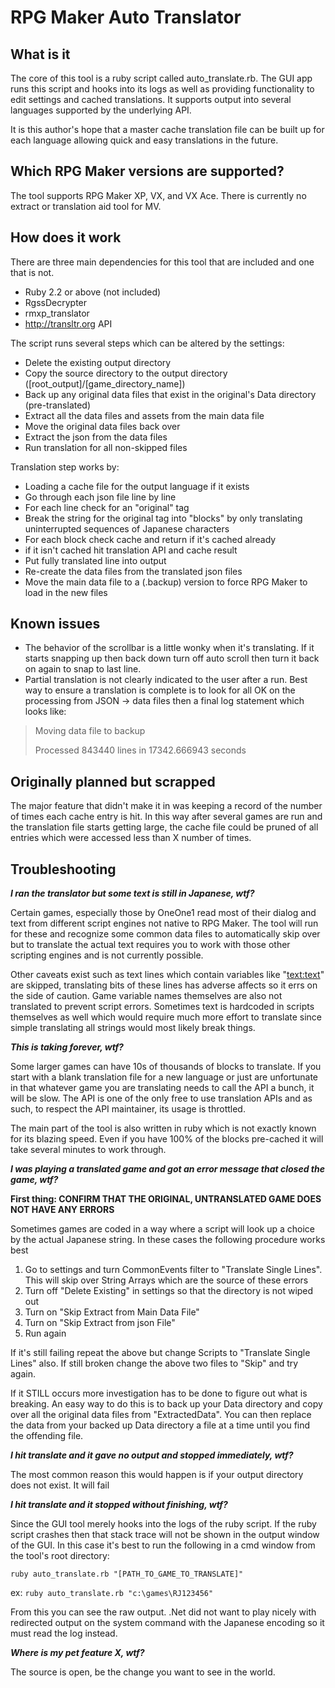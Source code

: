 # RPG Maker Auto Translator #

## What is it ##

The core of this tool is a ruby script called auto_translate.rb. The GUI app runs this script and hooks into its logs as well as providing functionality to edit settings and cached translations. It supports output into several languages supported by the underlying API.

It is this author's hope that a master cache translation file can be built up for each language allowing quick and easy translations in the future.

## Which RPG Maker versions are supported? ##

The tool supports RPG Maker XP, VX, and VX Ace. There is currently no extract or translation aid tool for MV.

## How does it work ##

There are three main dependencies for this tool that are included and one that is not. 

- Ruby 2.2 or above (not included)
- RgssDecrypter
- rmxp_translator
- http://transltr.org API

The script runs several steps which can be altered by the settings:

- Delete the existing output directory
- Copy the source directory to the output directory ([root_output]/[game_directory_name])
- Back up any original data files that exist in the original's Data directory (pre-translated)
- Extract all the data files and assets from the main data file
- Move the original data files back over
- Extract the json from the data files
- Run translation for all non-skipped files

Translation step works by:

- Loading a cache file for the output language if it exists
- Go through each json file line by line
- For each line check for an "original" tag
- Break the string for the original tag into "blocks" by only translating uninterrupted sequences of Japanese characters
- For each block check cache and return if it's cached already
- if it isn't cached hit translation API and cache result
- Put fully translated line into output
- Re-create the data files from the translated json files
- Move the main data file to a (.backup) version to force RPG Maker to load in the new files

## Known issues ##

- The behavior of the scrollbar is a little wonky when it's translating. If it starts snapping up then back down turn off auto scroll then turn it back on again to snap to last line.
- Partial translation is not clearly indicated to the user after a run. Best way to ensure a translation is complete is to look for all OK on the processing from JSON -> data files then a final log statement which looks like:
    
> Moving data file to backup
> 
> Processed 843440 lines in 17342.666943 seconds

## Originally planned but scrapped ##

The major feature that didn't make it in was keeping a record of the number of times each cache entry is hit. In this way after several games are run and the translation file starts getting large, the cache file could be pruned of all entries which were accessed less than X number of times.

## Troubleshooting ##

***I ran the translator but some text is still in Japanese, wtf?***

Certain games, especially those by OneOne1 read most of their dialog and text from different script engines not native to RPG Maker. The tool will run for these and recognize some common data files to automatically skip over but to translate the actual text requires you to work with those other scripting engines and is not currently possible.

Other caveats exist such as text lines which contain variables like "<text:text>" are skipped, translating bits of these lines has adverse affects so it errs on the side of caution. Game variable names themselves are also not translated to prevent script errors.  Sometimes text is hardcoded in scripts themselves as well which would require much more effort to translate since simple translating all strings would most likely break things.

***This is taking forever, wtf?***

Some larger games can have 10s of thousands of blocks to translate. If you start with a blank translation file for a new language or just are unfortunate in that whatever game you are translating needs to call the API a bunch, it will be slow. The API is one of the only free to use translation APIs and as such, to respect the API maintainer, its usage is throttled. 

The main part of the tool is also written in ruby which is not exactly known for its blazing speed. Even if you have 100% of the blocks pre-cached it will take several minutes to work through.

***I was playing a translated game and got an error message that closed the game, wtf?***

**First thing: CONFIRM THAT THE ORIGINAL, UNTRANSLATED GAME DOES NOT HAVE ANY ERRORS**

Sometimes games are coded in a way where a script will look up a choice by the actual Japanese string. In these cases the following procedure works best


1. Go to settings and turn CommonEvents filter to "Translate Single Lines". This will skip over String Arrays which are the source of these errors
2. Turn off "Delete Existing" in settings so that the directory is not wiped out
3. Turn on "Skip Extract from Main Data File"
4. Turn on "Skip Extract from json File"
5. Run again

If it's still failing repeat the above but change Scripts to "Translate Single Lines" also. If still broken change the above two files to "Skip" and try again. 

If it STILL occurs more investigation has to be done to figure out what is breaking. An easy way to do this is to back up your Data directory and copy over all the original data files from "ExtractedData". You can then replace the data from your backed up Data directory a file at a time until you find the offending file. 
 
***I hit translate and it gave no output and stopped immediately, wtf?***

The most common reason this would happen is if your output directory does not exist. It will fail

***I hit translate and it stopped without finishing, wtf?***

Since the GUI tool merely hooks into the logs of the ruby script. If the ruby script crashes then that stack trace will not be shown in the output window of the GUI. In this case it's best to run the following in a cmd window from the tool's root directory:

`ruby auto_translate.rb "[PATH_TO_GAME_TO_TRANSLATE]"`

ex:
`ruby auto_translate.rb "c:\games\RJ123456"`

From this you can see the raw output. .Net did not want to play nicely with redirected output on the system command with the Japanese encoding so it must read the log instead.

***Where is my pet feature X, wtf?***

The source is open, be the change you want to see in the world.